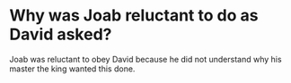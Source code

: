 # Why was Joab reluctant to do as David asked?

Joab was reluctant to obey David because he did not understand why his master the king wanted this done.
